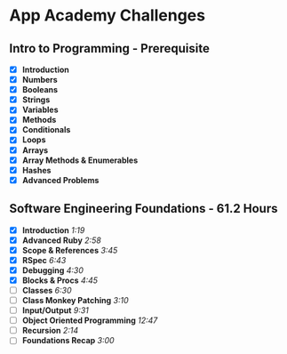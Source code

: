 # App Academy Challenges

## Intro to Programming - Prerequisite
- [x] **Introduction**
- [x] **Numbers**
- [x] **Booleans**
- [x] **Strings**
- [x] **Variables**
- [x] **Methods**
- [x] **Conditionals**
- [x] **Loops**
- [x] **Arrays**
- [x] **Array Methods & Enumerables**
- [x] **Hashes**
- [x] **Advanced Problems**

## Software Engineering Foundations - 61.2 Hours
- [x] **Introduction** *1:19*
- [x] **Advanced Ruby** *2:58*
- [x] **Scope & References** *3:45*
- [x] **RSpec** *6:43*
- [x] **Debugging** *4:30*
- [x] **Blocks & Procs** *4:45*
- [ ] **Classes** *6:30*
- [ ] **Class Monkey Patching** *3:10*
- [ ] **Input/Output** *9:31*
- [ ] **Object Oriented Programming** *12:47*
- [ ] **Recursion** *2:14*
- [ ] **Foundations Recap** *3:00*